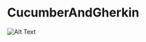 # CucumberAndGherkin






![Alt Text](https://media.giphy.com/media/5nnzIoFNLrAiFV6RAL/giphy.gif)



